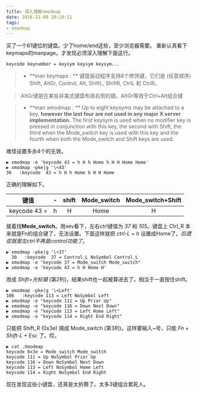 ```yaml
---
title: 深入理解xmodmap
date: 2016-11-08 20:29:11
tags:
- xmodmap
---
```

买了一个61键位的键盘。少了home/end这些，至少浏览器需要。
重新认真看下keymaps的manpage。才发现必须深入理解下面这行。

```
keycode keynumber = keysym keysym keysym...
```

> - **man keymaps : **
> 键盘驱动程序支持8个修饰键，它们是 (任意顺序) Shift, AltGr, Control, Alt, ShiftL, ShiftR, CtrlL 和 CtrlR。

> AltGr键是在某些非美式键盘布局右侧的键。AltGr等效于Ctrl+Alt组合键

> - **man xmodmap : **
> Up to eight keysyms may be attached to a key, **however the  last  four are  not  used in any major X server implementation.**  The first keysym is used when no modifier key is  pressed  in conjunction  with  this  key,  the second with Shift, the third when the Mode_switch key is used with this key  and the  fourth  when both the Mode_switch and Shift keys are used.

难怪设置多余4个的无效。
```
▶ xmodmap -e 'keycode 43 = h H h Home h H H Home Home'
▶ xmodmap -pke|g '\<43'
36   :keycode  43 = h H h Home h H H Home
```

正确的理解如下。

|键值|-|shift|Mode_switch|Mode_switch+Shift|
|----|:-----:|:----:|:----:|:----:|
|keycode 43 = |h |H |Home |H |

接着找**Mode_switch**。用xev看下，左右ctrl键值为 _37_ 和 _105_。键盘上 Ctrl_R 本来就是Fn的组合键了，无法设置。下面这样就把 _ctrl-L + h_ 设置成Home了。_后遗症就是左ctrl不再是control功能了_。
```
▶ xmodmap -pke|g '\<37'
  30   :keycode  37 = Control_L NoSymbol Control_L
▶ xmodmap -e "keycode 37 = Mode_switch Mode_switch"
▶ xmodmap -e 'keycode 43 = h H Home H'
```
改成 _Shift+光标键_ (第2列)，结果shift也一起被算进去了，相当于一直按住shift。
```
▶ xmodmap -pke|g '\<Left'
106   :keycode 113 = Left NoSymbol Left
▶ xmodmap -e "keycode 111 = Up Prior Up"
▶ xmodmap -e "keycode 116 = Down Next Down"
▶ xmodmap -e "keycode 113 = Left Home Left"
▶ xmodmap -e "keycode 114 = Right End Right"
```
只能把 Shift_R (0x3e) 搞成 Mode_switch (第3列)。这样要输入~号，只能 _Fn + Shift-L + Esc_ 了。哎。
```
▶ cat .Xmodmap
keycode 0x3e = Mode_switch Mode_switch
keycode 111 = Up NoSymbol Prior Up
keycode 116 = Down NoSymbol Next Down
keycode 113 = Left NoSymbol Home Left
keycode 114 = Right NoSymbol End Right

```
现在发现这些小键盘，还真是太折腾了。太多3键组合累死人。
